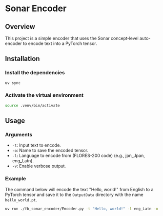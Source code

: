 # Sonar Encoder

## Overview

This project is a simple encoder that uses the Sonar concept-level auto-encoder to encode text into a PyTorch tensor.

## Installation

### Install the dependencies
```bash
uv sync
```

### Activate the virtual environment
```bash
source .venv/bin/activate
```

## Usage

### Arguments

* `-t`: Input text to encode.
* `-o`: Name to save the encoded tensor.
* `-l`: Language to encode from (FLORES-200 code) (e.g., jpn_Jpan, eng_Latn).
* `-v`: Enable verbose output.

### Example
The command below will encode the text "Hello, world!" from English to a PyTorch tensor and save it to the `OutputData` directory with the name `hello_world.pt`. 

```bash
uv run ./fb_sonar_encoder/Encoder.py -t "Hello, world!" -l eng_Latn -o "hello_world" -v
```
